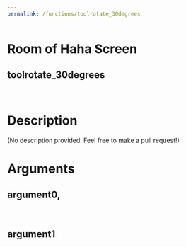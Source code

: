 ```yaml
---
permalink: /functions/toolrotate_30degrees
---
```

# Room of Haha Screen  
## toolrotate_30degrees  
&nbsp;  
# Description  
(No description provided. Feel free to make a pull request!) 
&nbsp;  
# Arguments
## argument0, 

&nbsp;  
## argument1

&nbsp;  



